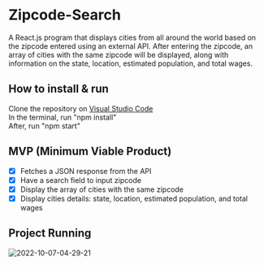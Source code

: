 # Zipcode-Search
A React.js program that displays cities from all around the world based on the zipcode entered using an external API. After entering the zipcode, an array of cities with the same zipcode will be displayed, along with information on the state, location, estimated population, and total wages.

## How to install & run
Clone the repository on [Visual Studio Code](https://code.visualstudio.com/) </br>
In the terminal, run "npm install" </br>
After, run "npm start" </br>

## MVP (Minimum Viable Product)
- [x] Fetches a JSON response from the API
- [x] Have a search field to input zipcode
- [x] Display the array of cities with the same zipcode
- [x] Display cities details: state, location, estimated population, and total wages

## Project Running
![2022-10-07-04-29-21](https://user-images.githubusercontent.com/60550186/194528579-e5a96c03-ebd3-4928-acdb-ab8c95f6f982.gif)
